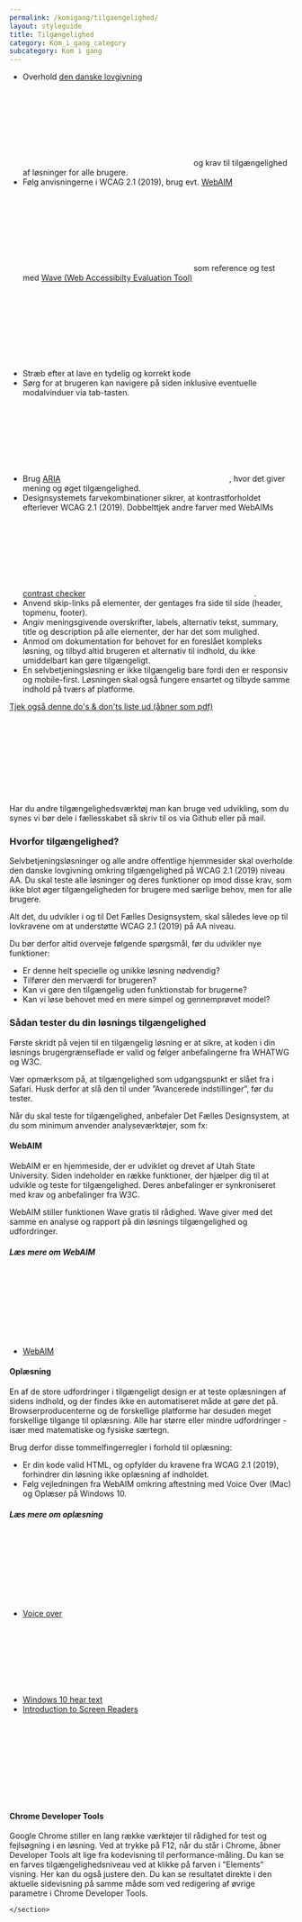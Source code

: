 ```yaml
---
permalink: /komigang/tilgaengelighed/
layout: styleguide
title: Tilgængelighed
category: Kom_i_gang_category
subcategory: Kom i gang
---
```

 <section>
        <ul>
            <li>Overhold <a href="https://digst.dk/digital-service/webtilgaengelighed" class="icon-link">den danske lovgivning<svg class="icon-svg" focusable="false" aria-hidden="true" tabindex="-1"><use xlink:href="#open-in-new"></use></svg></a> og krav til tilgængelighed af løsninger for alle brugere.</li>
            <li>Følg anvisningerne i WCAG 2.1 (2019),  brug evt. <a href="https://webaim.org/" class="icon-link">WebAIM<svg class="icon-svg" focusable="false" aria-hidden="true" tabindex="-1"><use xlink:href="#open-in-new"></use></svg></a> som reference og test med <a href="http://wave.webaim.org/" class="icon-link" lang="en">Wave (Web Accessibilty Evaluation Tool)<svg class="icon-svg" focusable="false" aria-hidden="true" tabindex="-1"><use xlink:href="#open-in-new"></use></svg></a> </li>
            <li>Stræb efter at lave en tydelig og korrekt kode</li>
            <li>Sørg for at brugeren kan navigere på siden inklusive eventuelle modalvinduer via tab-tasten.</li>
            <li>Brug <a href="https://www.w3.org/WAI/standards-guidelines/aria/" class="icon-link">ARIA<svg class="icon-svg" focusable="false" aria-hidden="true" tabindex="-1"><use xlink:href="#open-in-new"></use></svg></a>, hvor det giver mening og øget tilgængelighed.</li>
            <li>Designsystemets farvekombinationer sikrer, at kontrastforholdet efterlever WCAG 2.1 (2019). Dobbelttjek andre farver med WebAIMs <a href="https://webaim.org/resources/contrastchecker/" class="icon-link">contrast checker<svg class="icon-svg" focusable="false" aria-hidden="true" tabindex="-1"><use xlink:href="#open-in-new"></use></svg></a>.</li>
            <li>Anvend skip-links på elementer, der gentages fra side til side (header, topmenu, footer).</li>
            <li>Angiv meningsgivende overskrifter, labels, alternativ tekst, summary, title og description på alle elementer, der har det som mulighed.</li>
            <li>Anmod om dokumentation for behovet for en foreslået kompleks løsning, og tilbyd altid brugeren et alternativ til indhold, du ikke umiddelbart kan gøre tilgængeligt.</li>
            <li>En selvbetjeningsløsning er ikke tilgængelig bare fordi den er responsiv og mobile-first. Løsningen skal også fungere ensartet og tilbyde samme indhold på tværs af platforme.</li>
        </ul>
        <p class="mt-6"><a href="https://www.socialdigital.dk/wp-content/uploads/Tilg%C3%A6ngeligt-digitalt-design-Social-Digital.pdf" class="icon-link">Tjek også denne do's & don'ts liste ud (åbner som pdf)<svg class="icon-svg" focusable="false" aria-hidden="true" tabindex="-1"><use xlink:href="#open-in-new"></use></svg></a></p>
        <p>Har du andre tilgængelighedsværktøj man kan bruge ved udvikling, som du synes vi bør dele i fællesskabet så skriv til os via Github eller på mail.</p>        
        <h3>Hvorfor tilgængelighed?</h3>
        <p>Selvbetjeningsløsninger og alle andre offentlige hjemmesider skal overholde den danske lovgivning omkring tilgængelighed på WCAG 2.1 (2019) niveau AA. Du skal teste alle løsninger og deres funktioner op imod disse krav, som ikke blot øger tilgængeligheden for brugere med særlige behov, men for alle brugere.</p>
        <p>Alt det, du udvikler i og til Det Fælles Designsystem, skal således leve op til lovkravene om at understøtte WCAG 2.1 (2019) på AA niveau.</p>
        <p>Du bør derfor altid overveje følgende spørgsmål, før du udvikler nye funktioner:</p>
        <ul>
            <li>Er denne helt specielle og unikke løsning nødvendig?</li>
            <li>Tilfører den merværdi for brugeren?</li>
            <li>Kan vi gøre den tilgængelig uden funktionstab for brugerne?</li>
            <li>Kan vi løse behovet med en mere simpel og gennemprøvet model?</li>
        </ul>
        <h3>Sådan tester du din løsnings tilgængelighed</h3>
        <p>Første skridt på vejen til en tilgængelig løsning er at sikre, at koden i din løsnings brugergrænseflade er valid og følger anbefalingerne fra WHATWG og W3C.</p>
        <p>Vær opmærksom på, at tilgængelighed som udgangspunkt er slået fra i Safari. Husk derfor at slå den til under ”Avancerede indstillinger”, før du tester.</p>
        <p>Når du skal teste for tilgængelighed, anbefaler Det Fælles Designsystem, at du som minimum anvender analyseværktøjer, som fx:</p>
        <h4>WebAIM</h4>
        <p>WebAIM er en hjemmeside, der er udviklet og drevet af Utah State University. Siden indeholder en række funktioner, der hjælper dig til at udvikle og teste for tilgængelighed. Deres anbefalinger er synkroniseret med krav og anbefalinger fra W3C.</p>
        <p>WebAIM stiller funktionen Wave gratis til rådighed. Wave giver med det samme en analyse og rapport på din løsnings tilgængelighed og udfordringer.</p>
        <h5>Læs mere om WebAIM</h5>
            <ul class="nobullet-list">
            <li><a href="https://webaim.org/resources/" class="icon-link">WebAIM<svg class="icon-svg" focusable="false" aria-hidden="true" tabindex="-1"><use xlink:href="#open-in-new"></use></svg></a></li>
        </ul>   
        <h4>Oplæsning</h4>
        <p>En af de store udfordringer i tilgængeligt design er at teste oplæsningen af sidens indhold, og der findes ikke en automatiseret måde at gøre det på. Browserproducenterne og de forskellige platforme har desuden meget forskellige tilgange til oplæsning. Alle har større eller mindre udfordringer - især med matematiske og fysiske særtegn. </p>
        <p>Brug derfor disse tommelfingerregler i forhold til oplæsning: </p>
        <ul>
            <li>Er din kode valid HTML, og opfylder du kravene fra WCAG 2.1 (2019), forhindrer din løsning ikke oplæsning af indholdet.</li>
            <li>Følg vejledningen fra WebAIM omkring aftestning med Voice Over (Mac) og Oplæser på Windows 10.</li>
        </ul>
        <h5>Læs mere om oplæsning</h5>
            <ul class="nobullet-list">
            <li><a href="https://webaim.org/articles/voiceover/" class="icon-link">Voice over<svg class="icon-svg" focusable="false" aria-hidden="true" tabindex="-1"><use xlink:href="#open-in-new"></use></svg></a></li>
            <li><a href="https://support.microsoft.com/da-dk/help/17173/windows-10-hear-text-read-aloud" class="icon-link">Windows 10 hear text<svg class="icon-svg" focusable="false" aria-hidden="true" tabindex="-1"><use xlink:href="#open-in-new"></use></svg></a></li>
            <li><a href="https://youtu.be/o_mvO6EQ0tM" class="icon-link">Introduction to Screen Readers<svg class="icon-svg" focusable="false" aria-hidden="true" tabindex="-1"><use xlink:href="#open-in-new"></use></svg></a></li>
        </ul>   
        <h4>Chrome Developer Tools</h4>
        <p>Google Chrome stiller en lang række værktøjer til rådighed for test og fejlsøgning i en løsning. Ved at trykke på F12, når du står i Chrome, åbner Developer Tools alt lige fra kodevisning til performance-måling. Du kan se en farves tilgængelighedsniveau ved at klikke på farven i ”Elements” visning. Her kan du også justere den. Du kan se resultatet direkte i den aktuelle sidevisning på samme måde som ved redigering af øvrige parametre i Chrome Developer Tools.</p>
        
    </section>
